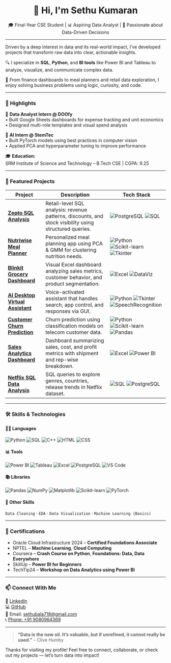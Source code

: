 <h1 align="center">👋 Hi, I'm Sethu Kumaran</h1>
<p align="center">
  🎓 Final-Year CSE Student | 📊 Aspiring Data Analyst | 🧠 Passionate about Data-Driven Decisions
</p>

---

Driven by a deep interest in data and its real-world impact, I’ve developed projects that transform raw data into clear, actionable insights.

🔍 I specialize in **SQL**, **Python**, and **BI tools** like Power BI and Tableau to analyze, visualize, and communicate complex data.

🧩 From finance dashboards to meal planners and retail data exploration, I enjoy solving business problems using logic, curiosity, and code.

---

### 🚀 Highlights

💼 **Data Analyst Intern @ DOOfy**  
• Built Google Sheets dashboards for expense tracking and unit economics  
• Designed multi-role templates and visual spend analysis

🧠 **AI Intern @ StemTec**  
• Built PyTorch models using best practices in computer vision  
• Applied PCA and hyperparameter tuning to improve performance

🎓 **Education:**  
SRM Institute of Science and Technology – B.Tech CSE | CGPA: 9.25

---

### 🌟 Featured Projects

| Project | Description | Tech Stack |
|--------|-------------|------------|
| [**Zepto SQL Analysis**](https://github.com/Sethu0073/Zepto-SQL-DataAnalysis-Project) | Retail-level SQL analysis: revenue patterns, discounts, and stock visibility using structured queries. | ![PostgreSQL](https://img.shields.io/badge/PostgreSQL-336791?style=flat&logo=postgresql&logoColor=white) ![SQL](https://img.shields.io/badge/SQL-003B57?style=flat&logo=sqlite&logoColor=white) |
| [**Nutriwise Meal Planner**](https://github.com/Sethu0073/Nutriwise-Data-Driven_Meal_Planner) | Personalized meal planning app using PCA & GMM for clustering nutrition needs. | ![Python](https://img.shields.io/badge/Python-3776AB?style=flat&logo=python&logoColor=white) ![Scikit-learn](https://img.shields.io/badge/Scikit--Learn-F7931E?style=flat&logo=scikit-learn&logoColor=white) ![Tkinter](https://img.shields.io/badge/Tkinter-FF6F00?style=flat&logo=python&logoColor=white) |
| [**Blinkit Grocery Dashboard**](https://github.com/Sethu0073/Blinkit-Grocery-Analysis) | Visual Excel dashboard analyzing sales metrics, customer behavior, and product segmentation. | ![Excel](https://img.shields.io/badge/Excel-217346?style=flat&logo=microsoft-excel&logoColor=white) ![DataViz](https://img.shields.io/badge/Data--Visualization-F4B400?style=flat&logo=google-analytics&logoColor=black) |
| [**AI Desktop Virtual Assistant**](https://github.com/Sethu0073/Virtual-Assistant-) | Voice-activated assistant that handles search, app control, and responses via GUI. | ![Python](https://img.shields.io/badge/Python-3776AB?style=flat&logo=python&logoColor=white) ![Tkinter](https://img.shields.io/badge/Tkinter-FF6F00?style=flat&logo=python&logoColor=white) ![SpeechRecognition](https://img.shields.io/badge/SpeechRecognition-4CAF50?style=flat&logo=voice-recognition&logoColor=white) |
| [**Customer Churn Prediction**](https://github.com/Sethu0073/CustomerChurnPrediction) | Churn prediction using classification models on telecom customer data. | ![Python](https://img.shields.io/badge/Python-3776AB?style=flat&logo=python&logoColor=white) ![Scikit-learn](https://img.shields.io/badge/Scikit--Learn-F7931E?style=flat&logo=scikit-learn&logoColor=white) ![Pandas](https://img.shields.io/badge/Pandas-150458?style=flat&logo=pandas&logoColor=white) |
| [**Sales Analytics Dashboard**](https://github.com/Sethu0073/Sales-Analytics-Dashboard) | Dashboard summarizing sales, cost, and profit metrics with shipment and rep-wise breakdown. | ![Excel](https://img.shields.io/badge/Excel-217346?style=flat&logo=microsoft-excel&logoColor=white) ![Power BI](https://img.shields.io/badge/Power_BI-F2C811?style=flat&logo=powerbi&logoColor=black) |
| [**Netflix SQL Data Analysis**](https://github.com/Sethu0073/Sql_Netflix_Project) | SQL queries to explore genres, countries, release trends in Netflix dataset. | ![SQL](https://img.shields.io/badge/SQL-003B57?style=flat&logo=sqlite&logoColor=white) ![PostgreSQL](https://img.shields.io/badge/PostgreSQL-336791?style=flat&logo=postgresql&logoColor=white) |


---

### 🛠️ Skills & Technologies

#### 👨‍💻 Languages  
![Python](https://img.shields.io/badge/Python-3776AB?style=for-the-badge&logo=python&logoColor=white) 
![SQL](https://img.shields.io/badge/SQL-003B57?style=for-the-badge&logo=postgresql&logoColor=white) 
![C++](https://img.shields.io/badge/C++-00599C?style=for-the-badge&logo=c%2B%2B&logoColor=white) 
![HTML](https://img.shields.io/badge/HTML5-E34F26?style=for-the-badge&logo=html5&logoColor=white) 
![CSS](https://img.shields.io/badge/CSS3-1572B6?style=for-the-badge&logo=css3&logoColor=white)

#### 📊 Tools  
![Power BI](https://img.shields.io/badge/Power_BI-F2C811?style=for-the-badge&logo=powerbi&logoColor=black) 
![Tableau](https://img.shields.io/badge/Tableau-E97627?style=for-the-badge&logo=tableau&logoColor=white) 
![Excel](https://img.shields.io/badge/Excel-217346?style=for-the-badge&logo=microsoft-excel&logoColor=white) 
![PostgreSQL](https://img.shields.io/badge/PostgreSQL-336791?style=for-the-badge&logo=postgresql&logoColor=white) 
![VS Code](https://img.shields.io/badge/VS_Code-007ACC?style=for-the-badge&logo=visual-studio-code&logoColor=white)

#### 📚 Libraries  
![Pandas](https://img.shields.io/badge/Pandas-150458?style=for-the-badge&logo=pandas&logoColor=white) 
![NumPy](https://img.shields.io/badge/Numpy-013243?style=for-the-badge&logo=numpy&logoColor=white) 
![Matplotlib](https://img.shields.io/badge/Matplotlib-2C5BB4?style=for-the-badge&logo=matplotlib&logoColor=white) 
![Scikit-learn](https://img.shields.io/badge/Scikit--Learn-F7931E?style=for-the-badge&logo=scikit-learn&logoColor=white) 
![PyTorch](https://img.shields.io/badge/PyTorch-EE4C2C?style=for-the-badge&logo=pytorch&logoColor=white)

#### 🧠 Other Skills  
`Data Cleaning` · `EDA` · `Data Visualization` · `Machine Learning (Basics)`

---

### 🏅 Certifications
- Oracle Cloud Infrastructure 2024 – **Certified Foundations Associate**
- NPTEL – **Machine Learning**, **Cloud Computing**
- Coursera – **Crash Course on Python**, **Foundations: Data, Data Everywhere**
- SkillUp – **Power BI for Beginners**
- TechTip24 – **Workshop on Data Analytics using Power BI**

---

### 📫 Connect With Me

🤝 [LinkedIn](https://www.linkedin.com/in/sethu-kumaran/)  
💻 [GitHub](https://github.com/Sethu0073)  
📧 Email: [sethubala718@gmail.com](mailto:sethubala718@gmail.com)  
📞 [Phone: +91 9080964369](tel:+919080964369)

---

> **“Data is the new oil. It’s valuable, but if unrefined, it cannot really be used.”** – Clive Humby

Thanks for visiting my profile! Feel free to connect, collaborate, or check out my projects — let’s turn data into impact!
